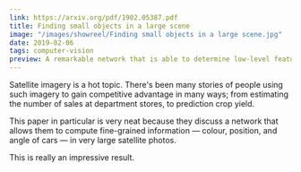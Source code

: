 ```yaml
---
link: https://arxiv.org/pdf/1902.05387.pdf
title: Finding small objects in a large scene
image: "/images/showreel/Finding small objects in a large scene.jpg"
date: 2019-02-06
tags: computer-vision
preview: A remarkable network that is able to determine low-level features from very large images.
---
```


Satellite imagery is a hot topic. There's been many stories of people using
such imagery to gain competitive advantage in many ways; from estimating the
number of sales at department stores, to prediction crop yield.

This paper in particular is very neat because they discuss a network that
allows them to compute fine-grained information &mdash; colour, position, and
angle of cars &mdash; in very large satellite photos.

This is really an impressive result.
